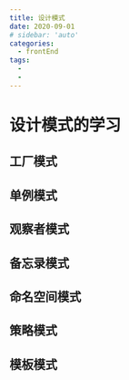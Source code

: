 ```yaml
---
title: 设计模式
date: 2020-09-01
# sidebar: 'auto'
categories:
  - frontEnd
tags:
  -
  -
---
```


# 设计模式的学习

## 工厂模式

## 单例模式

## 观察者模式

## 备忘录模式

## 命名空间模式

## 策略模式

## 模板模式
